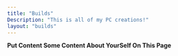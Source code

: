 ```yaml
---
title: "Builds"
Description: "This is all of my PC creations!"
layout: "builds"
---
```


**Put Content Some Content About YourSelf On This Page**